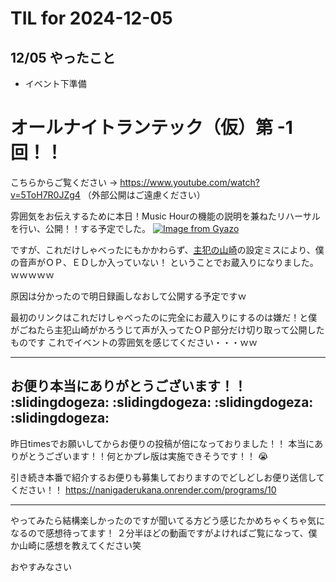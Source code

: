 # TIL for 2024-12-05
## 12/05 やったこと
- イベント下準備

# オールナイトランテック（仮）第 -1回！！
こちらからご覧ください → https://www.youtube.com/watch?v=5ToH7R0JZg4
（外部公開はご遠慮ください）

雰囲気をお伝えするために本日！Music Hourの機能の説明を兼ねたリハーサルを行い、公開！！する予定でした。
[![Image from Gyazo](https://i.gyazo.com/be5a29279ccbbec27f17b45f91debe16.png)](https://gyazo.com/be5a29279ccbbec27f17b45f91debe16)

ですが、これだけしゃべったにもかかわらず、[主犯の山崎](https://chat.runteq.jp/runteq/pl/i1q17rxj97bi8kc4aj1nqo5y7a)の設定ミスにより、僕の音声がＯＰ、ＥＤしか入っていない！
ということでお蔵入りになりました。ｗｗｗｗｗ

原因は分かったので明日録画しなおして公開する予定ですｗ

最初のリンクはこれだけしゃべったのに完全にお蔵入りにするのは嫌だ！と僕がごねたら主犯山崎がかろうじて声が入ってたＯＰ部分だけ切り取って公開したものです
これでイベントの雰囲気を感じてください・・・ｗｗ

---

## お便り本当にありがとうございます！！ :slidingdogeza:  :slidingdogeza:  :slidingdogeza:   :slidingdogeza: 
昨日timesでお願いしてからお便りの投稿が倍になっておりました！！
本当にありがとうございます！！何とかプレ版は実施できそうです！！ :sob: 

引き続き本番で紹介するお便りも募集しておりますのでどしどしお便り送信してください！！
https://nanigaderukana.onrender.com/programs/10


---

やってみたら結構楽しかったのですが聞いてる方どう感じたかめちゃくちゃ気になるので感想待ってます！
２分半ほどの動画ですがよければご覧になって、僕か山崎に感想を教えてください笑

おやすみなさい
